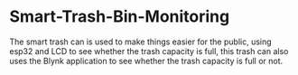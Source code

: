 # Smart-Trash-Bin-Monitoring
The smart trash can is used to make things easier for the public, using esp32 and LCD to see whether the trash capacity is full, this trash can also uses the Blynk application to see whether the trash capacity is full or not.
